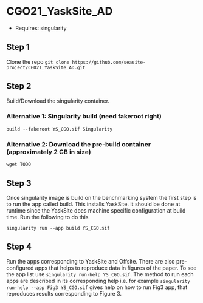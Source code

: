 # CGO21_YaskSite_AD

* Requires: singularity

## Step 1
Clone the repo
```git clone https://github.com/seasite-project/CGO21_YaskSite_AD.git```

## Step 2
Build/Download the singularity container. 
### Alternative 1: Singularity build (need fakeroot right)
```build --fakeroot YS_CGO.sif Singularity```

### Alternative 2: Download the pre-build container (approximately 2 GB in size)
```wget TODO```

## Step 3
Once singularity image is build on the benchmarking system the first step is to run the app called build.
This installs YaskSite. It should be done at runtime since the YaskSite does machine specific configuration
at build time. Run the following to do this
```
singularity run --app build YS_CGO.sif 
```

## Step 4
Run the apps corresponding to YaskSite and Offsite. There are also pre-configured apps that helps to 
reproduce data in figures of the paper. To see the app list use `singularity run-help YS_CGO.sif`.
The method to run each apps are described in its corresponding help i.e. for example
`singularity run-help --app Fig3 YS_CGO.sif` gives help on how to run Fig3 app, that reproduces
results corresponding to Figure 3.
